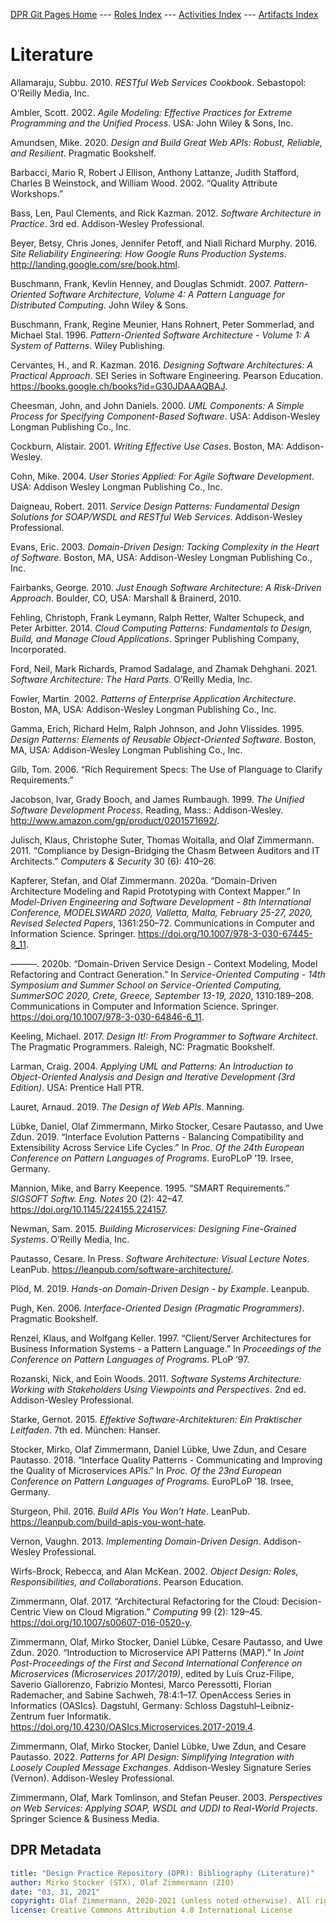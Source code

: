 [DPR Git Pages Home](https://socadk.github.io/design-practice-repository) ---
[Roles Index](https://socadk.github.io/design-practice-repository/roles/index) ---
[Activities Index](https://socadk.github.io/design-practice-repository/activities/index) ---
[Artifacts Index](https://socadk.github.io/design-practice-repository/artifact-templates/index)

# Literature

<!--
How to update this file:

1. Remove the HTML code below this comment (up to metadata section) and replace it with an empty table 

|Key|Literature|
|:--|:---------|

2. Run the following command from the repository root:

perl -ne '/@([\w:]+:[\w]+)/ && print "|$1|\@$1|\n";' **/*.md | sort | uniq  

3. Copy the command output to into the table from Step 1

4. Run the following command
 
pandoc -s --metadata link-citations=true --wrap=none --bibliography DPR-ReferencesMaster.bib --citeproc background-information/literature.md

5. Copy the command output (HTML), which is the generated bibliography (start from "<p id="refs" class="references hanging-indent" role="doc-bibliography">"), to replace the markdown table from Step 3.

6. Replace all HTML div elements with p (start tags, end tags)

7. Replace \_ with just _ in urls.
 -->

<p id="ref-Allamaraju:2010" class="csl-entry" role="listitem">
Allamaraju, Subbu. 2010. <em><span>RESTful Web Services Cookbook</span></em>. Sebastopol: O’Reilly Media, Inc.
</p>
<p id="ref-Ambler:2002" class="csl-entry" role="listitem">
Ambler, Scott. 2002. <em>Agile Modeling: Effective Practices for Extreme Programming and the Unified Process</em>. USA: John Wiley &amp; Sons, Inc.
</p>
<p id="ref-Amundsen:2020" class="csl-entry" role="listitem">
Amundsen, Mike. 2020. <em>Design and Build Great Web <span>APIs</span>: Robust, Reliable, and Resilient</em>. Pragmatic Bookshelf.
</p>
<p id="ref-Barbacci:2002" class="csl-entry" role="listitem">
Barbacci, Mario R, Robert J Ellison, Anthony Lattanze, Judith Stafford, Charles B Weinstock, and William Wood. 2002. <span>“Quality Attribute Workshops.”</span>
</p>
<p id="ref-Bass:2012" class="csl-entry" role="listitem">
Bass, Len, Paul Clements, and Rick Kazman. 2012. <em>Software Architecture in Practice</em>. 3rd ed. Addison-Wesley Professional.
</p>
<p id="ref-BeyerJonesPetoffMurphy:2016" class="csl-entry" role="listitem">
Beyer, Betsy, Chris Jones, Jennifer Petoff, and Niall Richard Murphy. 2016. <em>Site Reliability Engineering: How Google Runs Production Systems</em>. <a href="http://landing.google.com/sre/book.html">http://landing.google.com/sre/book.html</a>.
</p>
<p id="ref-Buschmann:2007" class="csl-entry" role="listitem">
Buschmann, Frank, Kevlin Henney, and Douglas Schmidt. 2007. <em>Pattern-Oriented Software Architecture, Volume 4: A Pattern Language for Distributed Computing</em>. John Wiley &amp; Sons.
</p>
<p id="ref-Buschmann:1996" class="csl-entry" role="listitem">
Buschmann, Frank, Regine Meunier, Hans Rohnert, Peter Sommerlad, and Michael Stal. 1996. <em>Pattern-Oriented Software Architecture - Volume 1: A System of Patterns</em>. Wiley Publishing.
</p>
<p id="ref-Cervantes:2016" class="csl-entry" role="listitem">
Cervantes, H., and R. Kazman. 2016. <em>Designing Software Architectures: A Practical Approach</em>. SEI Series in Software Engineering. Pearson Education. <a href="https://books.google.ch/books?id=G30JDAAAQBAJ">https://books.google.ch/books?id=G30JDAAAQBAJ</a>.
</p>
<p id="ref-CheesmanDaniels:2000" class="csl-entry" role="listitem">
Cheesman, John, and John Daniels. 2000. <em>UML Components: A Simple Process for Specifying Component-Based Software</em>. USA: Addison-Wesley Longman Publishing Co., Inc.
</p>
<p id="ref-Cockburn:2001" class="csl-entry" role="listitem">
Cockburn, Alistair. 2001. <em>Writing Effective Use Cases</em>. Boston, MA: Addison-Wesley.
</p>
<p id="ref-Cohn:2004" class="csl-entry" role="listitem">
Cohn, Mike. 2004. <em>User Stories Applied: For Agile Software Development</em>. USA: Addison Wesley Longman Publishing Co., Inc.
</p>
<p id="ref-Daigneau:2011" class="csl-entry" role="listitem">
Daigneau, Robert. 2011. <em>Service Design Patterns: Fundamental Design Solutions for SOAP/WSDL and RESTful Web Services</em>. Addison-Wesley Professional.
</p>
<p id="ref-Evans:2003" class="csl-entry" role="listitem">
Evans, Eric. 2003. <em>Domain-Driven Design: Tacking Complexity in the Heart of Software</em>. Boston, MA, USA: Addison-Wesley Longman Publishing Co., Inc.
</p>
<p id="ref-Fairbanks:2010" class="csl-entry" role="listitem">
Fairbanks, George. 2010. <em>Just Enough Software Architecture: A Risk-Driven Approach</em>. Boulder, CO, USA: Marshall &amp; Brainerd, 2010.
</p>
<p id="ref-Fehling:2014" class="csl-entry" role="listitem">
Fehling, Christoph, Frank Leymann, Ralph Retter, Walter Schupeck, and Peter Arbitter. 2014. <em>Cloud Computing Patterns: Fundamentals to Design, Build, and Manage Cloud Applications</em>. Springer Publishing Company, Incorporated.
</p>
<p id="ref-Ford:2021" class="csl-entry" role="listitem">
Ford, Neil, Mark Richards, Pramod Sadalage, and Zhamak Dehghani. 2021. <em>Software Architecture: The Hard Parts</em>. O’Reilly Media, Inc.
</p>
<p id="ref-Fowler:2002" class="csl-entry" role="listitem">
Fowler, Martin. 2002. <em>Patterns of Enterprise Application Architecture</em>. Boston, MA, USA: Addison-Wesley Longman Publishing Co., Inc.
</p>
<p id="ref-Gamma:1995" class="csl-entry" role="listitem">
Gamma, Erich, Richard Helm, Ralph Johnson, and John Vlissides. 1995. <em>Design Patterns: Elements of Reusable Object-Oriented Software</em>. Boston, MA, USA: Addison-Wesley Longman Publishing Co., Inc.
</p>
<p id="ref-Gilb:2006" class="csl-entry" role="listitem">
Gilb, Tom. 2006. <span>“Rich Requirement Specs: The Use of Planguage to Clarify Requirements.”</span>
</p>
<p id="ref-Jacobson:1999" class="csl-entry" role="listitem">
Jacobson, Ivar, Grady Booch, and James Rumbaugh. 1999. <em>The Unified Software Development Process</em>. Reading, Mass.: Addison-Wesley. <a href="http://www.amazon.com/gp/product/0201571692/">http://www.amazon.com/gp/product/0201571692/</a>.
</p>
<p id="ref-Julisch:2011" class="csl-entry" role="listitem">
Julisch, Klaus, Christophe Suter, Thomas Woitalla, and Olaf Zimmermann. 2011. <span>“Compliance by Design–Bridging the Chasm Between Auditors and IT Architects.”</span> <em>Computers &amp; Security</em> 30 (6): 410–26.
</p>
<p id="ref-Kapferer:2020a" class="csl-entry" role="listitem">
Kapferer, Stefan, and Olaf Zimmermann. 2020a. <span>“Domain-Driven Architecture Modeling and Rapid Prototyping with Context Mapper.”</span> In <em>Model-Driven Engineering and Software Development - 8th International Conference, <span>MODELSWARD</span> 2020, Valletta, Malta, February 25-27, 2020, Revised Selected Papers</em>, 1361:250–72. Communications in Computer and Information Science. Springer. <a href="https://doi.org/10.1007/978-3-030-67445-8_11">https://doi.org/10.1007/978-3-030-67445-8_11</a>.
</p>
<p id="ref-Kapferer:2020b" class="csl-entry" role="listitem">
———. 2020b. <span>“Domain-Driven Service Design - Context Modeling, Model Refactoring and Contract Generation.”</span> In <em>Service-Oriented Computing - 14th Symposium and Summer School on Service-Oriented Computing, SummerSOC 2020, Crete, Greece, September 13-19, 2020</em>, 1310:189–208. Communications in Computer and Information Science. Springer. <a href="https://doi.org/10.1007/978-3-030-64846-6_11">https://doi.org/10.1007/978-3-030-64846-6_11</a>.
</p>
<p id="ref-Keeling:2019" class="csl-entry" role="listitem">
Keeling, Michael. 2017. <em>Design It!: From Programmer to Software Architect</em>. The Pragmatic Programmers. Raleigh, NC: Pragmatic Bookshelf.
</p>
<p id="ref-Larman:2004" class="csl-entry" role="listitem">
Larman, Craig. 2004. <em>Applying UML and Patterns: An Introduction to Object-Oriented Analysis and Design and Iterative Development (3rd Edition)</em>. USA: Prentice Hall PTR.
</p>
<p id="ref-Lauret:2019" class="csl-entry" role="listitem">
Lauret, Arnaud. 2019. <em>The Design of Web APIs</em>. Manning.
</p>
<p id="ref-LuebkeZimmermannEtAl:2019" class="csl-entry" role="listitem">
Lübke, Daniel, Olaf Zimmermann, Mirko Stocker, Cesare Pautasso, and Uwe Zdun. 2019. <span>“Interface Evolution Patterns - Balancing Compatibility and Extensibility Across Service Life Cycles.”</span> In <em>Proc. Of the 24th European Conference on Pattern Languages of Programs</em>. EuroPLoP ’19. Irsee, Germany.
</p>
<p id="ref-MannionKeepence:1995" class="csl-entry" role="listitem">
Mannion, Mike, and Barry Keepence. 1995. <span>“SMART Requirements.”</span> <em>SIGSOFT Softw. Eng. Notes</em> 20 (2): 42–47. <a href="https://doi.org/10.1145/224155.224157">https://doi.org/10.1145/224155.224157</a>.
</p>
<p id="ref-Newman:2015" class="csl-entry" role="listitem">
Newman, Sam. 2015. <em>Building Microservices: Designing Fine-Grained Systems</em>. O’Reilly Media, Inc.
</p>
<p id="ref-Pautasso:2020" class="csl-entry" role="listitem">
Pautasso, Cesare. In Press. <em>Software Architecture: Visual Lecture Notes</em>. LeanPub. <a href="https://leanpub.com/software-architecture/">https://leanpub.com/software-architecture/</a>.
</p>
<p id="ref-Ploed:2019" class="csl-entry" role="listitem">
Plöd, M. 2019. <em>Hands-on Domain-Driven Design - by Example</em>. Leanpub.
</p>
<p id="ref-Pugh:2006" class="csl-entry" role="listitem">
Pugh, Ken. 2006. <em>Interface-Oriented Design (Pragmatic Programmers)</em>. Pragmatic Bookshelf.
</p>
<p id="ref-RenzelKeller:1997" class="csl-entry" role="listitem">
Renzel, Klaus, and Wolfgang Keller. 1997. <span>“Client/Server Architectures for Business Information Systems - a Pattern Language.”</span> In <em>Proceedings of the Conference on Pattern Languages of Programs</em>. PLoP ’97.
</p>
<p id="ref-RozanskiWoods:2005" class="csl-entry" role="listitem">
Rozanski, Nick, and Eoin Woods. 2011. <em>Software Systems Architecture: Working with Stakeholders Using Viewpoints and Perspectives</em>. 2nd ed. Addison-Wesley Professional.
</p>
<p id="ref-Starke:2015" class="csl-entry" role="listitem">
Starke, Gernot. 2015. <em>Effektive Software-Architekturen: Ein Praktischer Leitfaden</em>. 7th ed. München: Hanser.
</p>
<p id="ref-StockerZimmermannEtAl:2018" class="csl-entry" role="listitem">
Stocker, Mirko, Olaf Zimmermann, Daniel Lübke, Uwe Zdun, and Cesare Pautasso. 2018. <span>“Interface Quality Patterns - Communicating and Improving the Quality of Microservices <span>APIs</span>.”</span> In <em>Proc. Of the 23nd European Conference on Pattern Languages of Programs</em>. EuroPLoP ’18. Irsee, Germany.
</p>
<p id="ref-Sturgeon:2016" class="csl-entry" role="listitem">
Sturgeon, Phil. 2016. <em>Build <span>APIs</span> You Won’t Hate</em>. LeanPub. <a href="https://leanpub.com/build-apis-you-wont-hate">https://leanpub.com/build-apis-you-wont-hate</a>.
</p>
<p id="ref-Vernon:2013" class="csl-entry" role="listitem">
Vernon, Vaughn. 2013. <em>Implementing Domain-Driven Design</em>. Addison-Wesley Professional.
</p>
<p id="ref-WirfsBrock:2002" class="csl-entry" role="listitem">
Wirfs-Brock, Rebecca, and Alan McKean. 2002. <em>Object Design: Roles, Responsibilities, and Collaborations</em>. Pearson Education.
</p>
<p id="ref-Zimmermann:2017" class="csl-entry" role="listitem">
Zimmermann, Olaf. 2017. <span>“Architectural Refactoring for the Cloud: Decision-Centric View on Cloud Migration.”</span> <em>Computing</em> 99 (2): 129–45. <a href="https://doi.org/10.1007/s00607-016-0520-y">https://doi.org/10.1007/s00607-016-0520-y</a>.
</p>
<p id="ref-Zimmermann:2020" class="csl-entry" role="listitem">
Zimmermann, Olaf, Mirko Stocker, Daniel Lübke, Cesare Pautasso, and Uwe Zdun. 2020. <span>“Introduction to Microservice API Patterns (MAP).”</span> In <em>Joint Post-Proceedings of the First and Second International Conference on Microservices (Microservices 2017/2019)</em>, edited by Luı́s Cruz-Filipe, Saverio Giallorenzo, Fabrizio Montesi, Marco Peressotti, Florian Rademacher, and Sabine Sachweh, 78:4:1–17. OpenAccess Series in Informatics (OASIcs). Dagstuhl, Germany: Schloss Dagstuhl–Leibniz-Zentrum fuer Informatik. <a href="https://doi.org/10.4230/OASIcs.Microservices.2017-2019.4">https://doi.org/10.4230/OASIcs.Microservices.2017-2019.4</a>.
</p>
<p id="ref-PatternsForAPIDesign:2022" class="csl-entry" role="listitem">
Zimmermann, Olaf, Mirko Stocker, Daniel Lübke, Uwe Zdun, and Cesare Pautasso. 2022. <em>Patterns for API Design: Simplifying Integration with Loosely Coupled Message Exchanges</em>. Addison-Wesley Signature Series (Vernon). Addison-Wesley Professional.
</p>
<p id="ref-Zimmermann:2003" class="csl-entry" role="listitem">
Zimmermann, Olaf, Mark Tomlinson, and Stefan Peuser. 2003. <em>Perspectives on Web Services: Applying SOAP, WSDL and UDDI to Real-World Projects</em>. Springer Science &amp; Business Media.
</p>


<!-- keep/update the metadata below when updating the page: -->

## DPR Metadata

```yaml
title: "Design Practice Repository (DPR): Bibliography (Literature)"
author: Mirko Stocker (STX), Olaf Zimmermann (ZIO)
date: "03, 31, 2021"
copyright: Olaf Zimmermann, 2020-2021 (unless noted otherwise). All rights reserved.
license: Creative Commons Attribution 4.0 International License
```

